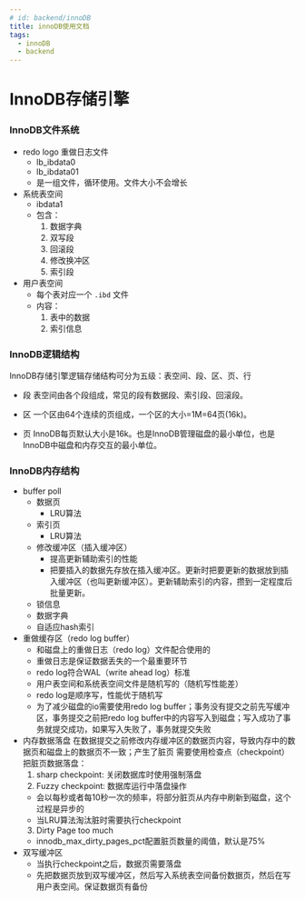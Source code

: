 ```yaml
---
# id: backend/innoDB
title: innoDB使用文档
tags:
  - innoDB
  - backend
---
```


# InnoDB存储引擎

### InnoDB文件系统
- redo logo 重做日志文件
  - lb_ibdata0
  - lb_ibdata01
  - 是一组文件，循环使用。文件大小不会增长
- 系统表空间
  - ibdata1
  - 包含：
    1. 数据字典
    2. 双写段
    3. 回滚段
    4. 修改换冲区
    5. 索引段
- 用户表空间
  - 每个表对应一个 `.ibd` 文件
  - 内容：
    1. 表中的数据
    2. 索引信息

### InnoDB逻辑结构
InnoDB存储引擎逻辑存储结构可分为五级：表空间、段、区、页、行

- 段
表空间由各个段组成，常见的段有数据段、索引段、回滚段。

- 区
一个区由64个连续的页组成，一个区的大小=1M=64页(16k)。

- 页
InnoDB每页默认大小是16k。也是InnoDB管理磁盘的最小单位，也是InnoDB中磁盘和内存交互的最小单位。

### InnoDB内存结构
- buffer poll
  - 数据页
    - LRU算法
  - 索引页
    - LRU算法
  - 修改缓冲区（插入缓冲区）
    - 提高更新辅助索引的性能
    - 把要插入的数据先存放在插入缓冲区。更新时把要更新的数据放到插入缓冲区（也叫更新缓冲区）。更新辅助索引的内容，攒到一定程度后批量更新。
  - 锁信息
  - 数据字典
  - 自适应hash索引
- 重做缓存区（redo log buffer）
  - 和磁盘上的重做日志（redo log）文件配合使用的
  - 重做日志是保证数据丢失的一个最重要环节
  - redo log符合WAL（write ahead log）标准
  - 用户表空间和系统表空间文件是随机写的（随机写性能差）
  - redo log是顺序写，性能优于随机写
  - 为了减少磁盘的io需要使用redo log buffer；事务没有提交之前先写缓冲区，事务提交之前把redo log buffer中的内容写入到磁盘；写入成功了事务就提交成功，如果写入失败了，事务就提交失败
- 内存数据落盘
  在数据提交之前修改内存缓冲区的数据页内容，导致内存中的数据页和磁盘上的数据页不一致；产生了脏页
  需要使用检查点（checkpoint）把脏页数据落盘：
  1. sharp checkpoint: 关闭数据库时使用强制落盘
  2. Fuzzy checkpoint: 数据库运行中落盘操作
    - 会以每秒或者每10秒一次的频率，将部分脏页从内存中刷新到磁盘，这个过程是异步的
    - 当LRU算法淘汰脏时需要执行checkpoint
  3. Dirty Page too much
    - innodb_max_dirty_pages_pct配置脏页数量的阈值，默认是75%
- 双写缓冲区
  - 当执行checkpoint之后，数据页需要落盘
  - 先把数据页放到双写缓冲区，然后写入系统表空间备份数据页，然后在写用户表空间。保证数据页有备份
